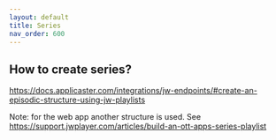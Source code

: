 ```yaml
---
layout: default
title: Series
nav_order: 600
---
```


## How to create series?
https://docs.applicaster.com/integrations/jw-endpoints/#create-an-episodic-structure-using-jw-playlists

Note: for the web app another structure is used. See 
https://support.jwplayer.com/articles/build-an-ott-apps-series-playlist 
